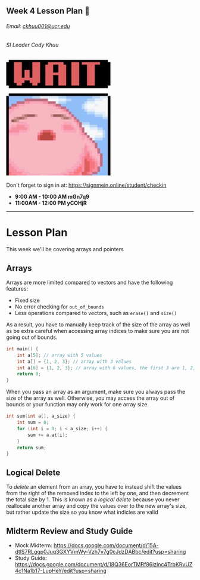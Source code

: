 ## Week 4 Lesson Plan :thinking:
###### Email: ckhuu001@ucr.edu
###### SI Leader Cody Khuu

![alt text](https://github.com/codyiskhuu/CS-12-SI-Winter-2020/blob/master/images/wait.jpg "Logo Title Text 1")

Don't forget to sign in at: https://signmein.online/student/checkin
* **9:00 AM - 10:00 AM mGn7q9**
* **11:00AM - 12:00 PM yCOHjR**

---

# Lesson Plan

This week we'll be covering arrays and pointers

## Arrays

Arrays are more limited compared to vectors and have the following features:
* Fixed size
* No error checking for `out_of_bounds`
* Less operations compared to vectors, such as `erase()` and `size()`

As a result, you have to manually keep track of the size of the array as well as be
extra careful when accessing array indices to make sure you are not going out of bounds.

```cpp
int main() {
    int a[5]; // array with 5 values
    int a[] = {1, 2, 3}; // array with 3 values
    int a[6] = {1, 2, 3}; // array with 6 values, the first 3 are 1, 2, 3. The remaining are filled with a default value.
    return 0;
}
```

When you pass an array as an argument, make sure you always pass the size of the array as well.
Otherwise, you may access the array out of bounds or your function may only work for one array size.
```cpp
int sum(int a[], a_size) {
    int sum = 0;
    for (int i = 0; i < a_size; i++) {
        sum += a.at(i);
    }
    return sum;
}
```

## Logical Delete

To *delete* an element from an array, you have to instead shift the values from the right of the removed index
to the left by one, and then decrement the total size by 1. This is known as a *logical delete* because you never
reallocate another array and copy the values over to the new array's size, but rather update the size so you know
what indicies are valid


## Midterm Review and Study Guide
* Mock Midterm: https://docs.google.com/document/d/15A-dtlS7RLgqp0Juq3GXYVmWy-Vzh7v7g0cJdzDABbc/edit?usp=sharing
* Study Guide: https://docs.google.com/document/d/18Q36EorTMRf86jzlnc4TrbKRvUZ4c1Na1b17-LupHeY/edit?usp=sharing
